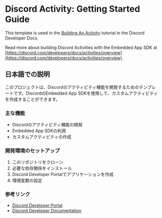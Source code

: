 # Discord Activity: Getting Started Guide

This template is used in the [Building An Activity](https://discord.com/developers/docs/activities/building-an-activity) tutorial in the Discord Developer Docs.

Read more about building Discord Activities with the Embedded App SDK at [https://discord.com/developers/docs/activities/overview](https://discord.com/developers/docs/activities/overview).

## 日本語での説明

このプロジェクトは、Discordのアクティビティ機能を開発するためのテンプレートです。DiscordのEmbedded App SDKを使用して、カスタムアクティビティを作成することができます。

### 主な機能
- Discordのアクティビティ機能の開発
- Embedded App SDKの利用
- カスタムアクティビティの作成

### 開発環境のセットアップ
1. このリポジトリをクローン
2. 必要な依存関係をインストール
3. Discord Developer Portalでアプリケーションを作成
4. 環境変数の設定

### 参考リンク
- [Discord Developer Portal](https://discord.com/developers/applications)
- [Discord Developer Documentation](https://discord.com/developers/docs)

